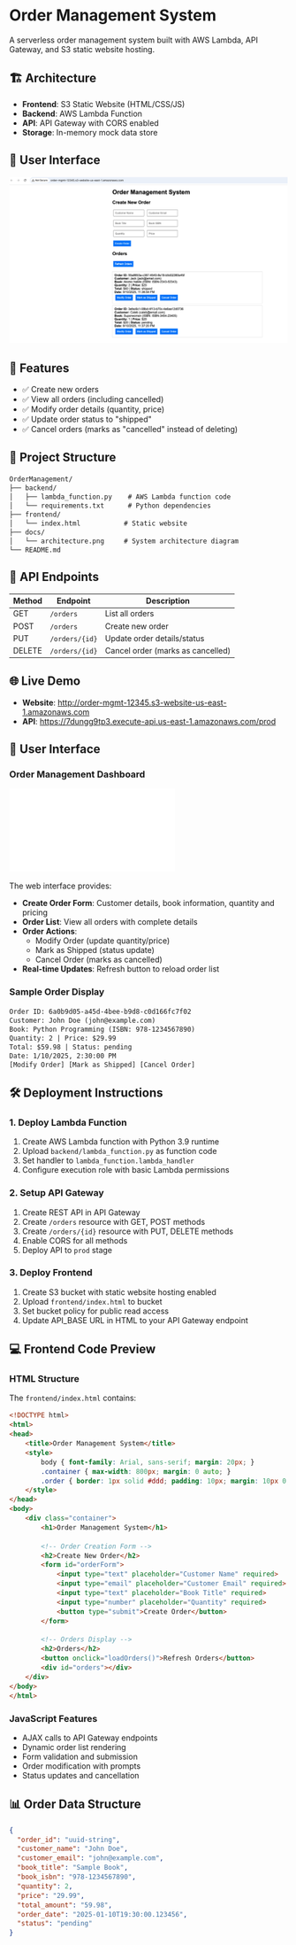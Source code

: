 # Order Management System

A serverless order management system built with AWS Lambda, API Gateway, and S3 static website hosting.

## 🏗️ Architecture

- **Frontend**: S3 Static Website (HTML/CSS/JS)
- **Backend**: AWS Lambda Function
- **API**: API Gateway with CORS enabled
- **Storage**: In-memory mock data store

## 📱 User Interface

![Order Management Interface](docs/interface-screenshot.png)

## 🚀 Features

- ✅ Create new orders
- ✅ View all orders (including cancelled)
- ✅ Modify order details (quantity, price)
- ✅ Update order status to "shipped"
- ✅ Cancel orders (marks as "cancelled" instead of deleting)

## 📁 Project Structure

```
OrderManagement/
├── backend/
│   ├── lambda_function.py    # AWS Lambda function code
│   └── requirements.txt      # Python dependencies
├── frontend/
│   └── index.html           # Static website
├── docs/
│   └── architecture.png     # System architecture diagram
└── README.md
```

## 🔗 API Endpoints

| Method | Endpoint | Description |
|--------|----------|-------------|
| GET    | `/orders` | List all orders |
| POST   | `/orders` | Create new order |
| PUT    | `/orders/{id}` | Update order details/status |
| DELETE | `/orders/{id}` | Cancel order (marks as cancelled) |

## 🌐 Live Demo

- **Website**: http://order-mgmt-12345.s3-website-us-east-1.amazonaws.com
- **API**: https://7dungg9tp3.execute-api.us-east-1.amazonaws.com/prod

## 📱 User Interface

### Order Management Dashboard
![Order Management Interface](frontend/index.html)

The web interface provides:
- **Create Order Form**: Customer details, book information, quantity and pricing
- **Order List**: View all orders with complete details
- **Order Actions**: 
  - Modify Order (update quantity/price)
  - Mark as Shipped (status update)
  - Cancel Order (marks as cancelled)
- **Real-time Updates**: Refresh button to reload order list

### Sample Order Display
```
Order ID: 6a0b9d05-a45d-4bee-b9d8-c0d166fc7f02
Customer: John Doe (john@example.com)
Book: Python Programming (ISBN: 978-1234567890)
Quantity: 2 | Price: $29.99
Total: $59.98 | Status: pending
Date: 1/10/2025, 2:30:00 PM
[Modify Order] [Mark as Shipped] [Cancel Order]
```

## 🛠️ Deployment Instructions

### 1. Deploy Lambda Function
1. Create AWS Lambda function with Python 3.9 runtime
2. Upload `backend/lambda_function.py` as function code
3. Set handler to `lambda_function.lambda_handler`
4. Configure execution role with basic Lambda permissions

### 2. Setup API Gateway
1. Create REST API in API Gateway
2. Create `/orders` resource with GET, POST methods
3. Create `/orders/{id}` resource with PUT, DELETE methods
4. Enable CORS for all methods
5. Deploy API to `prod` stage

### 3. Deploy Frontend
1. Create S3 bucket with static website hosting enabled
2. Upload `frontend/index.html` to bucket
3. Set bucket policy for public read access
4. Update API_BASE URL in HTML to your API Gateway endpoint

## 💻 Frontend Code Preview

### HTML Structure
The `frontend/index.html` contains:

```html
<!DOCTYPE html>
<html>
<head>
    <title>Order Management System</title>
    <style>
        body { font-family: Arial, sans-serif; margin: 20px; }
        .container { max-width: 800px; margin: 0 auto; }
        .order { border: 1px solid #ddd; padding: 10px; margin: 10px 0; }
    </style>
</head>
<body>
    <div class="container">
        <h1>Order Management System</h1>
        
        <!-- Order Creation Form -->
        <h2>Create New Order</h2>
        <form id="orderForm">
            <input type="text" placeholder="Customer Name" required>
            <input type="email" placeholder="Customer Email" required>
            <input type="text" placeholder="Book Title" required>
            <input type="number" placeholder="Quantity" required>
            <button type="submit">Create Order</button>
        </form>

        <!-- Orders Display -->
        <h2>Orders</h2>
        <button onclick="loadOrders()">Refresh Orders</button>
        <div id="orders"></div>
    </div>
</body>
</html>
```

### JavaScript Features
- AJAX calls to API Gateway endpoints
- Dynamic order list rendering
- Form validation and submission
- Order modification with prompts
- Status updates and cancellation

## 📊 Order Data Structure

```json
{
  "order_id": "uuid-string",
  "customer_name": "John Doe",
  "customer_email": "john@example.com",
  "book_title": "Sample Book",
  "book_isbn": "978-1234567890",
  "quantity": 2,
  "price": "29.99",
  "total_amount": "59.98",
  "order_date": "2025-01-10T19:30:00.123456",
  "status": "pending"
}
```
